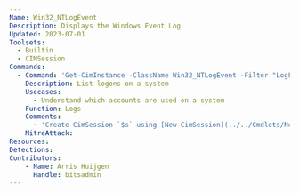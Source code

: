 ```yaml
---
Name: Win32_NTLogEvent
Description: Displays the Windows Event Log
Updated: 2023-07-01
Toolsets:
  - Builtin
  - CIMSession
Commands:
  - Command: 'Get-CimInstance -ClassName Win32_NTLogEvent -Filter "LogFile = ''Security'' AND EventCode = ''4624''" -CimSession $s'
    Description: List logons on a system
    Usecases:
      - Understand which accounts are used on a system
    Function: Logs
    Comments:
      - 'Create CimSession `$s` using [New-CimSession](../../Cmdlets/New-CimSession/)'
    MitreAttack:
Resources:
Detections:
Contributors:
    - Name: Arris Huijgen
      Handle: bitsadmin
---
```

